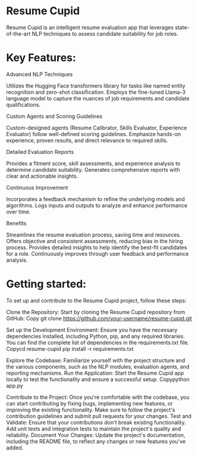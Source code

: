 Resume Cupid
==
Resume Cupid is an intelligent resume evaluation app that leverages state-of-the-art NLP techniques to assess candidate suitability for job roles.

Key Features:
==
Advanced NLP Techniques

Utilizes the Hugging Face transformers library for tasks like named entity recognition and zero-shot classification.
Employs the fine-tuned Llama-3 language model to capture the nuances of job requirements and candidate qualifications.

Custom Agents and Scoring Guidelines

Custom-designed agents (Resume Calibrator, Skills Evaluator, Experience Evaluator) follow well-defined scoring guidelines.
Emphasize hands-on experience, proven results, and direct relevance to required skills.

Detailed Evaluation Reports

Provides a fitment score, skill assessments, and experience analysis to determine candidate suitability.
Generates comprehensive reports with clear and actionable insights.

Continuous Improvement

Incorporates a feedback mechanism to refine the underlying models and algorithms.
Logs inputs and outputs to analyze and enhance performance over time.

Benefits

Streamlines the resume evaluation process, saving time and resources.
Offers objective and consistent assessments, reducing bias in the hiring process.
Provides detailed insights to help identify the best-fit candidates for a role.
Continuously improves through user feedback and performance analysis.

Getting started:
==
To set up and contribute to the Resume Cupid project, follow these steps:

Clone the Repository: Start by cloning the Resume Cupid repository from GitHub:
Copy git clone https://github.com/your-username/resume-cupid.git

Set up the Development Environment: Ensure you have the necessary dependencies installed, including Python, pip, and any required libraries. You can find the complete list of dependencies in the requirements.txt file.
Copycd resume-cupid
pip install -r requirements.txt

Explore the Codebase: Familiarize yourself with the project structure and the various components, such as the NLP modules, evaluation agents, and reporting mechanisms.
Run the Application: Start the Resume Cupid app locally to test the functionality and ensure a successful setup.
Copypython app.py

Contribute to the Project: Once you're comfortable with the codebase, you can start contributing by fixing bugs, implementing new features, or improving the existing functionality. Make sure to follow the project's contribution guidelines and submit pull requests for your changes.
Test and Validate: Ensure that your contributions don't break existing functionality. Add unit tests and integration tests to maintain the project's quality and reliability.
Document Your Changes: Update the project's documentation, including the README file, to reflect any changes or new features you've added.
